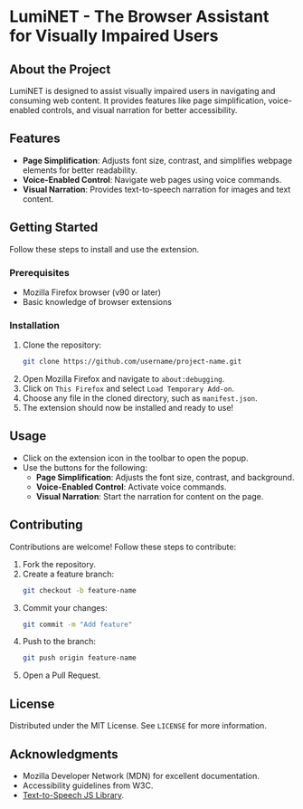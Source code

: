 # LumiNET - The Browser Assistant for Visually Impaired Users

## About the Project
LumiNET is designed to assist visually impaired users in navigating and consuming web content. It provides features like page simplification, voice-enabled controls, and visual narration for better accessibility.

## Features
- **Page Simplification**: Adjusts font size, contrast, and simplifies webpage elements for better readability.
- **Voice-Enabled Control**: Navigate web pages using voice commands.
- **Visual Narration**: Provides text-to-speech narration for images and text content.

## Getting Started
Follow these steps to install and use the extension.

### Prerequisites
- Mozilla Firefox browser (v90 or later)
- Basic knowledge of browser extensions

### Installation
1. Clone the repository:
    ```bash
    git clone https://github.com/username/project-name.git
    ```
2. Open Mozilla Firefox and navigate to `about:debugging`.
3. Click on `This Firefox` and select `Load Temporary Add-on`.
4. Choose any file in the cloned directory, such as `manifest.json`.
5. The extension should now be installed and ready to use!

## Usage
- Click on the extension icon in the toolbar to open the popup.
- Use the buttons for the following:
  - **Page Simplification**: Adjusts the font size, contrast, and background.
  - **Voice-Enabled Control**: Activate voice commands.
  - **Visual Narration**: Start the narration for content on the page.

## Contributing
Contributions are welcome! Follow these steps to contribute:
1. Fork the repository.
2. Create a feature branch:
    ```bash
    git checkout -b feature-name
    ```
3. Commit your changes:
    ```bash
    git commit -m "Add feature"
    ```
4. Push to the branch:
    ```bash
    git push origin feature-name
    ```
5. Open a Pull Request.

## License
Distributed under the MIT License. See `LICENSE` for more information.

## Acknowledgments
- Mozilla Developer Network (MDN) for excellent documentation.
- Accessibility guidelines from W3C.
- [Text-to-Speech JS Library](https://github.com/mdn/speech-synthesis).
